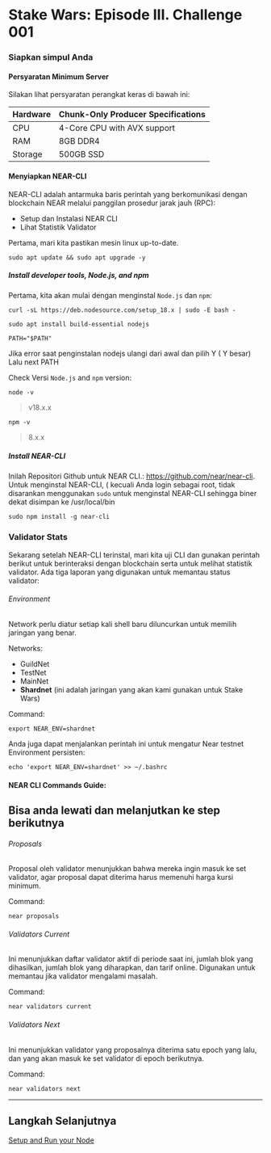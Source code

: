 # Stake Wars: Episode III. Challenge 001

### Siapkan simpul Anda
#### Persyaratan Minimum Server
Silakan lihat persyaratan perangkat keras di bawah ini:

| Hardware       | Chunk-Only Producer  Specifications                                   |
| -------------- | ---------------------------------------------------------------       |
| CPU            | 4-Core CPU with AVX support                                           |
| RAM            | 8GB DDR4                                                              |
| Storage        | 500GB SSD                                                             |


#### Menyiapkan NEAR-CLI

NEAR-CLI adalah antarmuka baris perintah yang berkomunikasi dengan blockchain NEAR melalui panggilan prosedur jarak jauh (RPC):

* Setup dan Instalasi NEAR CLI
* Lihat Statistik Validator

Pertama, mari kita pastikan mesin linux up-to-date.
```
sudo apt update && sudo apt upgrade -y
```

##### Install developer tools, Node.js, and npm
Pertama, kita akan mulai dengan menginstal `Node.js` dan `npm`:
```
curl -sL https://deb.nodesource.com/setup_18.x | sudo -E bash -  
````
````
sudo apt install build-essential nodejs
````
````
PATH="$PATH"
````
Jika error saat penginstalan nodejs ulangi dari awal dan pilih Y ( Y besar)
Lalu next PATH

Check Versi `Node.js` and `npm` version:
```
node -v
```
> v18.x.x
```
npm -v
```
> 8.x.x

##### Install NEAR-CLI
Inilah Repositori Github untuk NEAR CLI.: https://github.com/near/near-cli. Untuk menginstal NEAR-CLI, ( kecuali Anda login sebagai root, tidak disarankan menggunakan `sudo` untuk menginstal NEAR-CLI sehingga biner dekat disimpan ke /usr/local/bin

```
sudo npm install -g near-cli
```
### Validator Stats

Sekarang setelah NEAR-CLI terinstal, mari kita uji CLI dan gunakan perintah berikut untuk berinteraksi dengan blockchain serta untuk melihat statistik validator. Ada tiga laporan yang digunakan untuk memantau status validator:


###### Environment
Network perlu diatur setiap kali shell baru diluncurkan untuk memilih jaringan yang benar.

Networks:
- GuildNet
- TestNet
- MainNet
- **Shardnet** (ini adalah jaringan yang akan kami gunakan untuk Stake Wars)

Command:
```
export NEAR_ENV=shardnet
```

Anda juga dapat menjalankan perintah ini untuk mengatur Near testnet Environment persisten:
```
echo 'export NEAR_ENV=shardnet' >> ~/.bashrc
```

#### NEAR CLI Commands Guide:

## Bisa anda lewati dan melanjutkan ke step berikutnya

###### Proposals
Proposal oleh validator menunjukkan bahwa mereka ingin masuk ke set validator, agar proposal dapat diterima harus memenuhi harga kursi minimum.

Command:
```
near proposals
```

###### Validators Current
Ini menunjukkan daftar validator aktif di periode saat ini, jumlah blok yang dihasilkan, jumlah blok yang diharapkan, dan tarif online. Digunakan untuk memantau jika validator mengalami masalah.

Command:
```
near validators current
```

###### Validators Next
Ini menunjukkan validator yang proposalnya diterima satu epoch yang lalu, dan yang akan masuk ke set validator di epoch berikutnya.

Command:
```
near validators next
```

---


## Langkah Selanjutnya

[Setup and Run your Node](./002.md)
